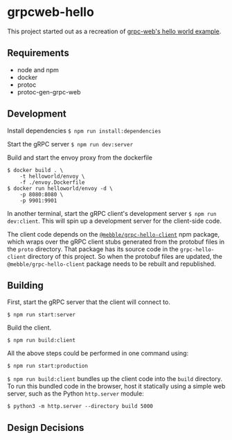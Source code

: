 # grpcweb-hello

This project started out as a recreation of [grpc-web's hello world example](https://github.com/grpc/grpc-web/tree/master/net/grpc/gateway/examples/helloworld).

## Requirements

- node and npm
- docker
- protoc
- protoc-gen-grpc-web

## Development

Install dependencies `$ npm run install:dependencies`

Start the gRPC server `$ npm run dev:server`

Build and start the envoy proxy from the dockerfile
```
$ docker build . \
    -t helloworld/envoy \
    -f ./envoy.Dockerfile
$ docker run helloworld/envoy -d \
    -p 8080:8080 \
    -p 9901:9901
```

In another terminal, start the gRPC client's development server `$ npm run dev:client`. This will spin up a development server for the client-side code.

The client code depends on the [`@mebble/grpc-hello-client`](https://www.npmjs.com/package/@mebble/grpc-hello-client) npm package, which wraps over the gRPC client stubs generated from the protobuf files in the `proto` directory. That package has its source code in the `grpc-hello-client` directory of this project. So when the protobuf files are updated, the `@mebble/grpc-hello-client` package needs to be rebuilt and republished.

## Building

First, start the gRPC server that the client will connect to.
```
$ npm run start:server
```

Build the client.
```
$ npm run build:client
```

All the above steps could be performed in one command using:
```
$ npm run start:production
```

`$ npm run build:client` bundles up the client code into the `build` directory. To run this bundled code in the browser, host it statically using a simple web server, such as the Python `http.server` module:
```
$ python3 -m http.server --directory build 5000
```

## Design Decisions
